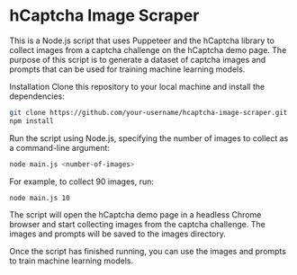 # hCaptcha Image Scraper

This is a Node.js script that uses Puppeteer and the hCaptcha library to collect images from a captcha challenge on the hCaptcha demo page. The purpose of this script is to generate a dataset of captcha images and prompts that can be used for training machine learning models.

Installation
Clone this repository to your local machine and install the dependencies:

```bash
git clone https://github.com/your-username/hcaptcha-image-scraper.git
npm install
```

Run the script using Node.js, specifying the number of images to collect as a command-line argument:
```bash
node main.js <number-of-images>
```
For example, to collect 90 images, run:

```bash
node main.js 10
```

The script will open the hCaptcha demo page in a headless Chrome browser and start collecting images from the captcha challenge. 
The images and prompts will be saved to the images directory.

Once the script has finished running, you can use the images and prompts to train machine learning models.
